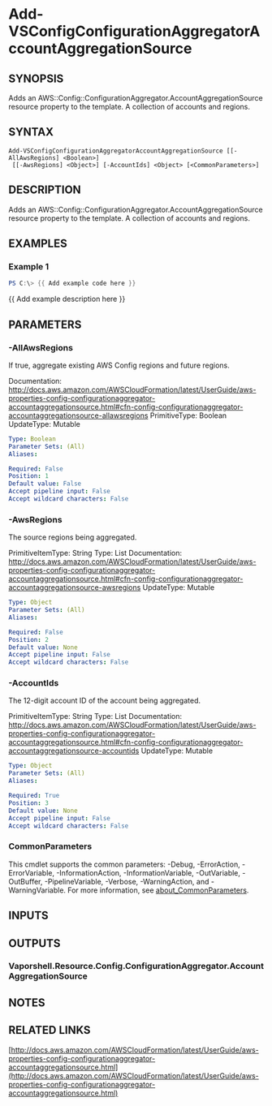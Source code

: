 # Add-VSConfigConfigurationAggregatorAccountAggregationSource

## SYNOPSIS
Adds an AWS::Config::ConfigurationAggregator.AccountAggregationSource resource property to the template.
A collection of accounts and regions.

## SYNTAX

```
Add-VSConfigConfigurationAggregatorAccountAggregationSource [[-AllAwsRegions] <Boolean>]
 [[-AwsRegions] <Object>] [-AccountIds] <Object> [<CommonParameters>]
```

## DESCRIPTION
Adds an AWS::Config::ConfigurationAggregator.AccountAggregationSource resource property to the template.
A collection of accounts and regions.

## EXAMPLES

### Example 1
```powershell
PS C:\> {{ Add example code here }}
```

{{ Add example description here }}

## PARAMETERS

### -AllAwsRegions
If true, aggregate existing AWS Config regions and future regions.

Documentation: http://docs.aws.amazon.com/AWSCloudFormation/latest/UserGuide/aws-properties-config-configurationaggregator-accountaggregationsource.html#cfn-config-configurationaggregator-accountaggregationsource-allawsregions
PrimitiveType: Boolean
UpdateType: Mutable

```yaml
Type: Boolean
Parameter Sets: (All)
Aliases:

Required: False
Position: 1
Default value: False
Accept pipeline input: False
Accept wildcard characters: False
```

### -AwsRegions
The source regions being aggregated.

PrimitiveItemType: String
Type: List
Documentation: http://docs.aws.amazon.com/AWSCloudFormation/latest/UserGuide/aws-properties-config-configurationaggregator-accountaggregationsource.html#cfn-config-configurationaggregator-accountaggregationsource-awsregions
UpdateType: Mutable

```yaml
Type: Object
Parameter Sets: (All)
Aliases:

Required: False
Position: 2
Default value: None
Accept pipeline input: False
Accept wildcard characters: False
```

### -AccountIds
The 12-digit account ID of the account being aggregated.

PrimitiveItemType: String
Type: List
Documentation: http://docs.aws.amazon.com/AWSCloudFormation/latest/UserGuide/aws-properties-config-configurationaggregator-accountaggregationsource.html#cfn-config-configurationaggregator-accountaggregationsource-accountids
UpdateType: Mutable

```yaml
Type: Object
Parameter Sets: (All)
Aliases:

Required: True
Position: 3
Default value: None
Accept pipeline input: False
Accept wildcard characters: False
```

### CommonParameters
This cmdlet supports the common parameters: -Debug, -ErrorAction, -ErrorVariable, -InformationAction, -InformationVariable, -OutVariable, -OutBuffer, -PipelineVariable, -Verbose, -WarningAction, and -WarningVariable. For more information, see [about_CommonParameters](http://go.microsoft.com/fwlink/?LinkID=113216).

## INPUTS

## OUTPUTS

### Vaporshell.Resource.Config.ConfigurationAggregator.AccountAggregationSource
## NOTES

## RELATED LINKS

[http://docs.aws.amazon.com/AWSCloudFormation/latest/UserGuide/aws-properties-config-configurationaggregator-accountaggregationsource.html](http://docs.aws.amazon.com/AWSCloudFormation/latest/UserGuide/aws-properties-config-configurationaggregator-accountaggregationsource.html)

